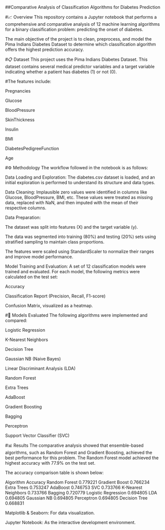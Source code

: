 ##Comparative Analysis of Classification Algorithms for Diabetes Prediction

#📈 Overview
This repository contains a Jupyter notebook that performs a comprehensive and comparative analysis of 12 machine learning algorithms for a binary classification problem: predicting the onset of diabetes.

The main objective of the project is to clean, preprocess, and model the Pima Indians Diabetes Dataset to determine which classification algorithm offers the highest prediction accuracy.


#📋 Dataset
This project uses the Pima Indians Diabetes Dataset. This dataset contains several medical predictor variables and a target variable indicating whether a patient has diabetes (1) or not (0).


#The features include:

Pregnancies

Glucose

BloodPressure

SkinThickness

Insulin

BMI

DiabetesPedigreeFunction

Age


#⚙️ Methodology
The workflow followed in the notebook is as follows:

Data Loading and Exploration: The diabetes.csv dataset is loaded, and an initial exploration is performed to understand its structure and data types.

Data Cleaning: Implausible zero values were identified in columns like Glucose, BloodPressure, BMI, etc. These values were treated as missing data, replaced with NaN, and then imputed with the mean of their respective columns.

Data Preparation:

The dataset was split into features (X) and the target variable (y).

The data was segmented into training (80%) and testing (20%) sets using stratified sampling to maintain class proportions.

The features were scaled using StandardScaler to normalize their ranges and improve model performance.

Model Training and Evaluation: A set of 12 classification models were trained and evaluated. For each model, the following metrics were calculated on the test set:

Accuracy

Classification Report (Precision, Recall, F1-score)

Confusion Matrix, visualized as a heatmap.


#🤖 Models Evaluated
The following algorithms were implemented and compared:

Logistic Regression

K-Nearest Neighbors

Decision Tree

Gaussian NB (Naive Bayes)

Linear Discriminant Analysis (LDA)

Random Forest

Extra Trees

AdaBoost

Gradient Boosting

Bagging

Perceptron

Support Vector Classifier (SVC)


#📊 Results
The comparative analysis showed that ensemble-based algorithms, such as Random Forest and Gradient Boosting, achieved the best performance for this problem. The Random Forest model achieved the highest accuracy with 77.9% on the test set.

The accuracy comparison table is shown below:

Algorithm	Accuracy
Random Forest	0.779221
Gradient Boost	0.766234
Extra Trees	0.753247
AdaBoost	0.746753
SVC	0.733766
K-Nearest Neighbors	0.733766
Bagging	0.720779
Logistic Regression	0.694805
LDA	0.694805
Gaussian NB	0.694805
Perceptron	0.694805
Decision Tree	0.668831


Matplotlib & Seaborn: For data visualization.

Jupyter Notebook: As the interactive development environment.
